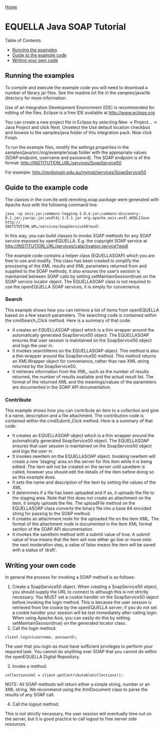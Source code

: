 [Home](https://equella.github.io/)

# EQUELLA Java SOAP Tutorial

Table of Contents

- [Running the examples](#running-the-examples)
- [Guide to the example code](#guide-to-the-example-code)
- [Writing your own code](#writing-your-own-code)

## Running the examples

To compile and execute the example code you will need to download a number of library jar files. See the readme.txt file in the samples/java/lib directory for more information.

Use of an Integration Development Environment (IDE) is recommended for editing of the files. Eclipse is a free IDE available at <http://www.eclipse.org>

You can create a new project file in Eclipse by selecting New -> Project... -> Java Project and click Next. Unselect the Use default location checkbox and browse to the samples/java folder of this integration pack. Now click Finish.

To run the example files, modify the settings.properties in the samples/java/src/org/example/soap folder with the appropriate values (SOAP endpoint, username and password). The SOAP endpoint is of the format: <http://INSTITUTION_URL/services/SoapService50>

For example: <http://mydomain.edu.au/myinst/services/SoapService50>

## Guide to the example code

The classes in the com.tle.web.remoting.soap package were generated with Apache Axis with the following command line:

```
java -cp axis.jar;commons-logging-1.0.4.jar;commons-discovery-0.2.jar;jaxrpc.jar;wsdl4j-1.5.1.jar org.apache.axis.wsdl.WSDL2Java http://
INSTITUTION_URL/services/SoapService50?wsdl
```

In this way, you can build classes to invoke SOAP methods for any SOAP service exposed by openEQUELLA. E.g. the copyright SOAP service at <http://INSTITUTION_URL/services/calactivation.service?wsdl>

The example code contains a helper class (EQUELLASOAP) which you are free to use and modify. This class has been created to simplify the processing of the XML results and XML parameters returned from and supplied to the SOAP methods, it also ensures the user’s session is maintained between SOAP calls by setting setMaintainSession(true) on the SOAP service locator object. The EQUELLASOAP class is not required to use the openEQUELLA SOAP services, it is simply for convenience.

### Search

This example shows how you can retrieve a list of items from openEQUELLA based on a few search parameters. The searching code is contained within the cmdSearch_Click method. Here is a summary of that code:

- It creates an EQUELLASOAP object which is a thin wrapper around the automatically generated SoapService50 object. The EQUELLASOAP ensures that user session is maintained on the SoapService50 object and logs the user in.
- It invokes searchItems on the EQUELLASOAP object. This method is also a thin wrapper around the SoapService50 method. This method returns an XMLWrapper object for convenience, rather than raw XML string returned by the SoapService50.
- It retrieves information from the XML, such as the number of results returned, the number of results available and the actual result list. The format of the returned XML and the meanings/values of the parameters are documented in the SOAP API documentation.

### Contribute

This example shows how you can contribute an item to a collection and give it a name, description and a file attachment. The contribution code is contained within the cmdSubmit_Click method. Here is a summary of that code:

- It creates an EQUELLASOAP object which is a thin wrapper around the automatically generated SoapService50 object. The EQUELLASOAP ensures that user session is maintained on the SoapService50 object and logs the user in.
- It invokes newItem on the EQUELLASOAP object. Invoking newItem will create a new ‘staging’ area on the server for this item while it is being edited. The item will not be created on the server until saveItem is called, however you should edit the details of the item before doing so as this example does.
- It sets the name and description of the item by setting the values of the XML
- It determines if a file has been uploaded and if so, it uploads the file to the staging area. Note that this does not create an attachment on the item, it simply uploads the file. The uploadFile method on the EQUELLASOAP class converts the binary file into a base 64 encoded string for passing to the SOAP method.
- It creates an attachment node for the uploaded file on the item XML. The format of the attachment node is documented in the Item XML format section of the SOAP API documentation.
- It invokes the saveItem method with a submit value of true. A submit value of true means that the item will now either go live or move onto the next moderation step, a value of false means the item will be saved with a status of ‘draft’.

## Writing your own code

In general the process for invoking a SOAP method is as follows:

1.  Create a SoapService50 object.
    When creating a SoapService50 object, you should supply the URL to connect to although this is not strictly necessary. You MUST set a cookie handler on the SoapService50 object before invoking the login method. This is because the user session is retrieved from the cookie by the openEQUELLA server; if you do not set a cookie handler your session will be lost immediately after calling login. When using Apache Axis, you can easily do this by setting setMaintainSession(true) on the generated locator class.
2.  Call the login method:

```
client.login(username, password);
```

The user that you login as must have sufficient privileges to perform your required task. You cannot do anything over SOAP that you cannot do within the openEQUELLA Digital Repository.

3.  Invoke a method:

```
collectionsXml = client.getContributableCollections();
```

NOTE: All SOAP methods will return either a simple string, number or an XML string. We recommend using the XmlDocument class to parse the results of any SOAP call.

4.  Call the logout method.

This is not strictly necessary, the user session will eventually time out on the server, but it is good practice to call logout to free server side resources.
